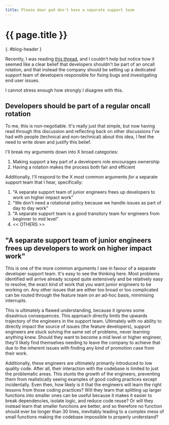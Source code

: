 ```yaml
---
title: Please dear god don't have a separate support team
---
```


# {{ page.title }}
{: #blog-header }

Recently, I was reading [this thread](https://www.reddit.com/r/ExperiencedDevs/comments/1n6j8pm/new_dev_secured_opt_out_to_one_of_the_more/), and I couldn't help but notice how it seemed like a clear belief that developers shouldn't be part of an oncall rotation, and that instead the company should be setting up a dedicated support team of developers responsible for fixing bugs and investigating end user issues.

I cannot stress enough how strongly I disagree with this.

## Developers should be part of a regular oncall rotation

To me, this is non-negotiable. It's really just that simple, but now having read through this discussion and reflecting back on other discussions I've had with people (technical and non-technical) about this idea, I feel the need to write down and justify this belief.

I'll break my arguments down into X broad categories:

1. Making support a key part of a developers role encourages ownership
2. Having a rotation makes the process both fair and efficient

Additionally, I'll respond to the X most common arguments *for* a separate support team that I hear, specifically:

1. "A separate support team of junior engineers frees up developers to work on higher impact work"
2. "We don't need a rotational policy because we handle issues as part of day to day work"
3. "A separate support team is a good transitory team for engineers from beginner to mid level"
3. << OTHERS >>

## "A separate support team of junior engineers frees up developers to work on higher impact work"
This is one of the more common arguments I see in favour of a separate developer support team. It's easy to see the thinking here. Most problems identified will arrive already scoped quite extensively and be relatively easy to resolve, the exact kind of work that you want junior engineers to be working on. Any other issues that are either too broad or too complicated can be routed through the feature team on an ad-hoc basis, minimising interrupts.

This is ultimately a flawed understanding, because it ignores some disastrous consequences. This approach directly limits the upwards trajectory of the engineers in the support team. Ultimately with no ability to directly impact the source of issues (the feature developers), support engineers are stuck solving the same set of problems, never learning anything knew. Should they want to become a mid level or higher engineer, they'll likely find themselves needing to leave the company to achieve that due to the inherent issues with finding any kind of promotion case from their work.

Additionally, these engineers are ultimately primarily introduced to low quality code. After all, their interaction with the codebase is limited to just the problematic areas. This stunts the growth of the engineers, preventing them from realistically seeing examples of good coding practices except incidentally. Even then, how likely is it that the engineers will learn the right lessons from those coding practices? Will they learn that splitting up larger functions into smaller ones can be useful because it makes it easier to break dependencies, isolate logic, and reduce code reuse? Or will they instead learn that smaller functions are better, and so therefore no function should ever be longer than 30 lines, inevitably leading to a complex mess of small functions making the codebase impossible to properly understand?


